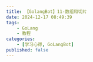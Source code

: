 ```yaml
---
title: 【GolangBot】11-数组和切片
date: 2024-12-17 08:49:39
tags: 
    - GoLang
    - 教程
categories:
    - [学习心得, GoLangBot]
published: false
---
```

